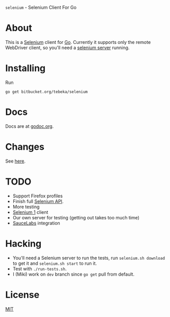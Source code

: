 `selenium` - Selenium Client For Go

# About
This is a [Selenium][selenium] client for [Go][go].
Currently it supports only the remote WebDriver client, so you'll need a
[selenium server][server] running.

[selenium]: http://seleniumhq.org/
[go]: http://golang.org/
[server]: http://seleniumhq.org/download/

# Installing
Run

    go get bitbucket.org/tebeka/selenium

# Docs
Docs are at [godoc.org][godoc]. 

[godoc]: http://godoc.org/bitbucket.org/tebeka/selenium


# Changes
See [here][changelog].

[changelog]: ChangeLog

# TODO
* Support Firefox profiles
* Finish full [Selenium API][api].
* More testing
* [Selenium 1][sel1] client
* Our own server for testing (getting out takes too much time)
* [SauceLabs][sauce] integration

[api]: http://code.google.com/p/selenium/wiki/JsonWireProtocol
[sel1]: http://wiki.openqa.org/display/SRC/Specifications+for+Selenium+Remote+Control+Client+Driver+Protocol
[sauce]: http://saucelabs.com/docs/quickstart

# Hacking

* You'll need a Selenium server to run the tests, run `selenium.sh download` to
  get it and `selenium.sh start` to run it.
* Test with `./run-tests.sh`.
* I (Miki) work on `dev` branch since `go get` pull from default.

# License
[MIT][mit]

[mit]: https://bitbucket.org/tebeka/selenium/src/tip/LICENSE.txt
